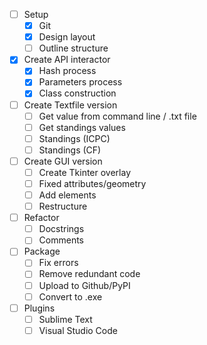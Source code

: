 - [ ] Setup
    + [x] Git
    + [x] Design layout
    + [ ] Outline structure
- [x] Create API interactor
    + [x] Hash process
    + [x] Parameters process
    + [x] Class construction
- [ ] Create Textfile version
    + [ ] Get value from command line / .txt file
    + [ ] Get standings values
    + [ ] Standings (ICPC)
    + [ ] Standings (CF)
- [ ] Create GUI version
    + [ ] Create Tkinter overlay
    + [ ] Fixed attributes/geometry
    + [ ] Add elements
    + [ ] Restructure
- [ ] Refactor
    + [ ] Docstrings
    + [ ] Comments
- [ ] Package
    + [ ] Fix errors
    + [ ] Remove redundant code
    + [ ] Upload to Github/PyPI
    + [ ] Convert to .exe
- [ ] Plugins
    + [ ] Sublime Text
    + [ ] Visual Studio Code